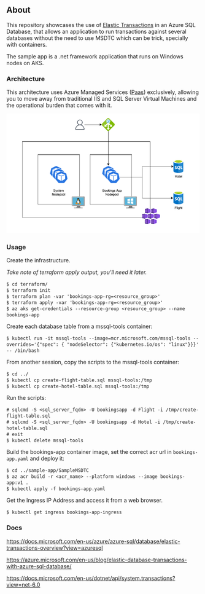 ## About

 This repository showcases the use of [Elastic Transactions](https://docs.microsoft.com/en-us/azure/azure-sql/database/elastic-transactions-overview?view=azuresql) in an Azure
 SQL Database, that allows an application to run transactions against several databases without the need to use MSDTC which can be trick, specially with containers.

 The sample app is a .net framework application that runs on Windows nodes on AKS.


### Architecture

This architecture uses Azure Managed Services ([Paas](https://azure.microsoft.com/en-us/resources/cloud-computing-dictionary/what-is-paas/)) exclusively, allowing you to move away from traditional IIS and SQL Server Virtual Machines and the operational burden that comes with it.

![Architecture](Elastic-Transactions.png)

### Usage

Create the infrastructure. 

_Take note of terraform apply output, you'll need it later._
```
$ cd terraform/
$ terraform init
$ terraform plan -var 'bookings-app-rg=<resource_group>'
$ terraform apply -var 'bookings-app-rg=<resource_group>' 
$ az aks get-credentials --resource-group <resource_group> --name bookings-app
```

Create each database table from a mssql-tools container:
```
$ kubectl run -it mssql-tools --image=mcr.microsoft.com/mssql-tools --overrides='{"spec": { "nodeSelector": {"kubernetes.io/os": "linux"}}}' -- /bin/bash
```

From another session, copy the scripts to the mssql-tools container:
```
$ cd ../
$ kubectl cp create-flight-table.sql mssql-tools:/tmp
$ kubectl cp create-hotel-table.sql mssql-tools:/tmp
```

Run the scripts:
```
# sqlcmd -S <sql_server_fqdn> -U bookingsapp -d Flight -i /tmp/create-flight-table.sql
# sqlcmd -S <sql_server_fqdn> -U bookingsapp -d Hotel -i /tmp/create-hotel-table.sql
# exit
$ kubectl delete mssql-tools
```

Build the bookings-app container image, set the correct acr url in ```bookings-app.yaml``` and deploy it:
```
$ cd ../sample-app/SampleMSDTC
$ az acr build -r <acr_name> --platform windows --image bookings-app:v1 .
$ kubectl apply -f bookings-app.yaml
```

Get the Ingress IP Address and access it from a web browser.
```
$ kubectl get ingress bookings-app-ingress
```

### Docs

https://docs.microsoft.com/en-us/azure/azure-sql/database/elastic-transactions-overview?view=azuresql

https://azure.microsoft.com/en-us/blog/elastic-database-transactions-with-azure-sql-database/

https://docs.microsoft.com/en-us/dotnet/api/system.transactions?view=net-6.0
